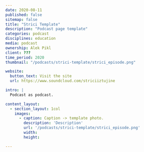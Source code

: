 ```yaml
---
date: 2020-08-11
published: false 
sitemap: false
title: "Strici Template"
description: "Podcast page template"
categories: podcast
disciplines: education 
media: podcast
ownership: Alek Pikl
client: ???
time_period: 2020
thumbnail: "/podcasts/strici-template/strici_episode.png"

website:
  button_text: Visit the site
  url: https://www.soundcloud.com/striciiztujine

intro: |
  Podcast as podcast. 

content_layout:
  - section_layout: 1col
    images:
      - caption: Caption -> template photo. 
        description: 'Description'
        url: '/podcasts/strici-template/strici_episode.png'
        width: 
        height:

---
```

